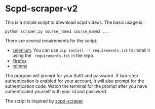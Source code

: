 # Scpd-scraper-v2

This is a simple script to download scpd videos. The basic usage is:


```
python scraper.py course_name1 course_name2 ...
```

There are several requirements for the script:

* [selenium](https://pypi.python.org/pypi/selenium). You can use ``` pip install -r requirements.txt ``` to install it using the ``` requirements.txt``` in the repo.
* [Firefox](https://www.mozilla.org/en-US/firefox/new/)
* [mimms](http://savannah.nongnu.org/projects/mimms/)

The program will prompt for your SuID and password. If two-step authentication is enabled for your account, it will also prompt for the authentication code. Watch the terminal for the prompt after you have authenticated yourself with your id and password.

The script is inspired by [scpd-scraper](https://github.com/jkeesh/scpd-scraper).
